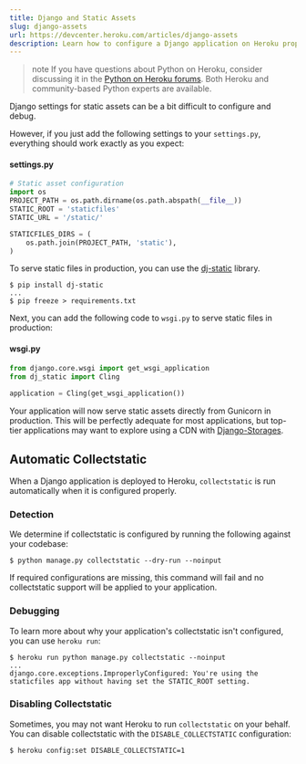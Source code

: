 ```yaml
---
title: Django and Static Assets
slug: django-assets
url: https://devcenter.heroku.com/articles/django-assets
description: Learn how to configure a Django application on Heroku properly to use static assets.
---
```


> note
> If you have questions about Python on Heroku, consider discussing it in the [Python on Heroku forums](https://discussion.heroku.com/category/python). Both Heroku and community-based Python experts are available.

Django settings for static assets can be a bit difficult to configure and debug. 

However, if you just add the following settings to your `settings.py`, everything should work exactly as you expect:

#### settings.py

```python
# Static asset configuration
import os
PROJECT_PATH = os.path.dirname(os.path.abspath(__file__))
STATIC_ROOT = 'staticfiles'
STATIC_URL = '/static/'

STATICFILES_DIRS = (
    os.path.join(PROJECT_PATH, 'static'),
)
```

To serve static files in production, you can use the [dj-static](https://github.com/kennethreitz/dj-static) library.

```term
$ pip install dj-static
...
$ pip freeze > requirements.txt
```

Next, you can add the following code to `wsgi.py` to serve static files in production:

#### wsgi.py

```python
from django.core.wsgi import get_wsgi_application
from dj_static import Cling
 
application = Cling(get_wsgi_application())
```

Your application will now serve static assets directly from Gunicorn in production. This will be perfectly adequate for most applications, but top-tier applications may want to explore using a CDN with [Django-Storages](http://django-storages.readthedocs.org/en/latest/).

## Automatic Collectstatic

When a Django application is deployed to Heroku, `collectstatic` is run automatically when it is configured properly.

### Detection

We determine if collectstatic is configured by running the following against your codebase:

```term
$ python manage.py collectstatic --dry-run --noinput
```

If required configurations are missing, this command will fail and no collectstatic support will be applied to your application.

### Debugging

To learn more about why your application's collectstatic isn't configured, you can use `heroku run`:

```term
$ heroku run python manage.py collectstatic --noinput
...
django.core.exceptions.ImproperlyConfigured: You're using the staticfiles app without having set the STATIC_ROOT setting.
```

###  Disabling Collectstatic

Sometimes, you may not want Heroku to run `collectstatic` on your behalf. You can disable collectstatic with the `DISABLE_COLLECTSTATIC` configuration:

```term
$ heroku config:set DISABLE_COLLECTSTATIC=1
```